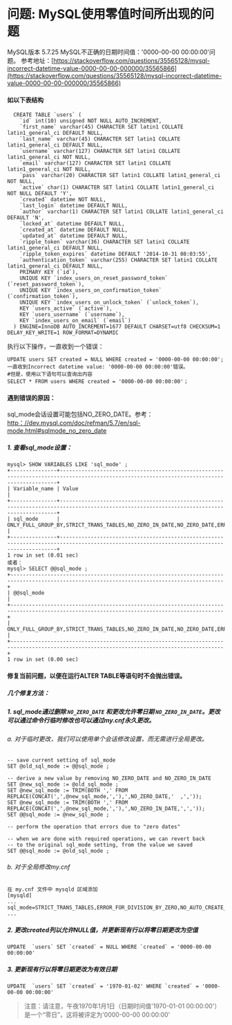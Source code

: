 # 问题: MySQL使用零值时间所出现的问题

MySQL版本 5.7.25
MySQL不正确的日期时间值：'0000-00-00 00:00:00'问题。 
参考地址：[https://stackoverflow.com/questions/35565128/mysql-incorrect-datetime-value-0000-00-00-000000/35565866](https://stackoverflow.com/questions/35565128/mysql-incorrect-datetime-value-0000-00-00-000000/35565866)
#### 如以下表结构
```
  CREATE TABLE `users` (
    `id` int(10) unsigned NOT NULL AUTO_INCREMENT,
    `first_name` varchar(45) CHARACTER SET latin1 COLLATE latin1_general_ci DEFAULT NULL,
    `last_name` varchar(45) CHARACTER SET latin1 COLLATE latin1_general_ci DEFAULT NULL,
    `username` varchar(127) CHARACTER SET latin1 COLLATE latin1_general_ci NOT NULL,
    `email` varchar(127) CHARACTER SET latin1 COLLATE latin1_general_ci NOT NULL,
    `pass` varchar(20) CHARACTER SET latin1 COLLATE latin1_general_ci NOT NULL,
    `active` char(1) CHARACTER SET latin1 COLLATE latin1_general_ci NOT NULL DEFAULT 'Y',
    `created` datetime NOT NULL,
    `last_login` datetime DEFAULT NULL,
    `author` varchar(1) CHARACTER SET latin1 COLLATE latin1_general_ci DEFAULT 'N',
    `locked_at` datetime DEFAULT NULL,
    `created_at` datetime DEFAULT NULL,
    `updated_at` datetime DEFAULT NULL,
    `ripple_token` varchar(36) CHARACTER SET latin1 COLLATE latin1_general_ci DEFAULT NULL,
    `ripple_token_expires` datetime DEFAULT '2014-10-31 08:03:55',
    `authentication_token` varchar(255) CHARACTER SET latin1 COLLATE latin1_general_ci DEFAULT NULL,
    PRIMARY KEY (`id`),
    UNIQUE KEY `index_users_on_reset_password_token` (`reset_password_token`),
    UNIQUE KEY `index_users_on_confirmation_token` (`confirmation_token`),
    UNIQUE KEY `index_users_on_unlock_token` (`unlock_token`),
    KEY `users_active` (`active`),
    KEY `users_username` (`username`),
    KEY `index_users_on_email` (`email`)
  ) ENGINE=InnoDB AUTO_INCREMENT=1677 DEFAULT CHARSET=utf8 CHECKSUM=1 DELAY_KEY_WRITE=1 ROW_FORMAT=DYNAMIC
```
执行以下操作，一直收到一个错误：
```
UPDATE users SET created = NULL WHERE created = '0000-00-00 00:00:00';
一直收到Incorrect datetime value: '0000-00-00 00:00:00'错误。
#但是，使用以下语句可以查询出内容
SELECT * FROM users WHERE created = '0000-00-00 00:00:00'；
```

#### 遇到错误的原因：
sql_mode会话设置可能包括NO_ZERO_DATE。参考：[http：//dev.mysql.com/doc/refman/5.7/en/sql-mode.html#sqlmode_no_zero_date](http：//dev.mysql.com/doc/refman/5.7/en/sql-mode.html#sqlmode_no_zero_date)

##### 1. 查看sql_mode设置：
```
mysql> SHOW VARIABLES LIKE 'sql_mode' ;
+---------------+-------------------------------------------------------------------------------------------------------------------------------------------+
| Variable_name | Value                                                                                                                                     |
+---------------+-------------------------------------------------------------------------------------------------------------------------------------------+
| sql_mode      | ONLY_FULL_GROUP_BY,STRICT_TRANS_TABLES,NO_ZERO_IN_DATE,NO_ZERO_DATE,ERROR_FOR_DIVISION_BY_ZERO,NO_AUTO_CREATE_USER,NO_ENGINE_SUBSTITUTION |
+---------------+-------------------------------------------------------------------------------------------------------------------------------------------+
1 row in set (0.01 sec)
或者：
mysql> SELECT @@sql_mode ;
+-------------------------------------------------------------------------------------------------------------------------------------------+
| @@sql_mode                                                                                                                                |
+-------------------------------------------------------------------------------------------------------------------------------------------+
| ONLY_FULL_GROUP_BY,STRICT_TRANS_TABLES,NO_ZERO_IN_DATE,NO_ZERO_DATE,ERROR_FOR_DIVISION_BY_ZERO,NO_AUTO_CREATE_USER,NO_ENGINE_SUBSTITUTION |
+-------------------------------------------------------------------------------------------------------------------------------------------+
1 row in set (0.00 sec)

```

#### 修复当前问题，以便在运行ALTER TABLE等语句时不会抛出错误。

##### 几个修复方法：
##### 1. sql_mode通过删除 `NO_ZERO_DATE` 和更改允许零日期 `NO_ZERO_IN_DATE`。更改可以通过命令行临时修改也可以通过my.cnf永久更改。

###### a. 对于临时更改，我们可以使用单个会话修改设置，而无需进行全局更改。

```
-- save current setting of sql_mode
SET @old_sql_mode := @@sql_mode ;

-- derive a new value by removing NO_ZERO_DATE and NO_ZERO_IN_DATE
SET @new_sql_mode := @old_sql_mode ;
SET @new_sql_mode := TRIM(BOTH ',' FROM REPLACE(CONCAT(',',@new_sql_mode,','),',NO_ZERO_DATE,'  ,','));
SET @new_sql_mode := TRIM(BOTH ',' FROM REPLACE(CONCAT(',',@new_sql_mode,','),',NO_ZERO_IN_DATE,',','));
SET @@sql_mode := @new_sql_mode ;

-- perform the operation that errors due to "zero dates"

-- when we are done with required operations, we can revert back
-- to the original sql_mode setting, from the value we saved
SET @@sql_mode := @old_sql_mode ;
```

###### b. 对于全局修改my.cnf

```
在 my.cnf 文件中 mysqld 区域添加
[mysqld]
...
sql_mode=STRICT_TRANS_TABLES,ERROR_FOR_DIVISION_BY_ZERO,NO_AUTO_CREATE_USER,NO_ENGINE_SUBSTITUTION
...
```

##### 2. 更改created列以允许NULL值，并更新现有行以将零日期更改为空值

```
UPDATE  `users` SET `created` = NULL WHERE `created` = '0000-00-00 00:00:00'
```

##### 3. 更新现有行以将零日期更改为有效日期

```
UPDATE  `users` SET `created` = '1970-01-02' WHERE `created` = '0000-00-00 00:00:00' 
```
>注意：请注意，午夜1970年1月1日（日期时间值'1970-01-01 00:00:00'）是一个“零日”，这将被评定为'0000-00-00 00:00:00'
